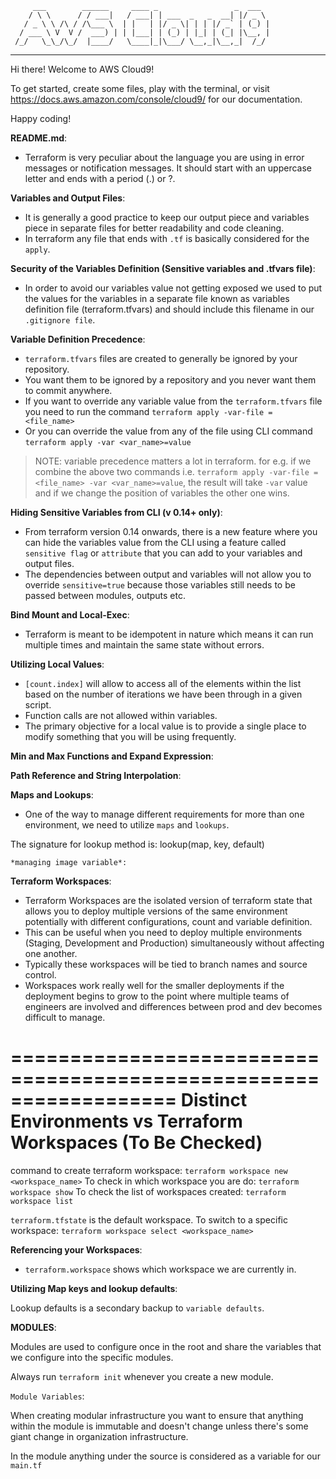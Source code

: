          ___        ______     ____ _                 _  ___  
        / \ \      / / ___|   / ___| | ___  _   _  __| |/ _ \ 
       / _ \ \ /\ / /\___ \  | |   | |/ _ \| | | |/ _` | (_) |
      / ___ \ V  V /  ___) | | |___| | (_) | |_| | (_| |\__, |
     /_/   \_\_/\_/  |____/   \____|_|\___/ \__,_|\__,_|  /_/ 
 ----------------------------------------------------------------- 


Hi there! Welcome to AWS Cloud9!

To get started, create some files, play with the terminal,
or visit https://docs.aws.amazon.com/console/cloud9/ for our documentation.

Happy coding!



**README.md**:


- Terraform is very peculiar about the language you are using in error messages or notification messages. It should start with an uppercase letter and ends with a period (.) or ?.


**Variables and Output Files**:

- It is generally a good practice to keep our output piece and variables piece in separate files for better readability and code cleaning.
- In terraform any file that ends with `.tf` is basically considered for the `apply`.


**Security of the Variables Definition (Sensitive variables and .tfvars file)**:

- In order to avoid our variables value not getting exposed we used to put the values for the variables in a separate file known as variables definition file (terraform.tfvars) and should include this filename in our `.gitignore file`.


**Variable Definition Precedence**:

- `terraform.tfvars` files are created to generally be ignored by your repository. 
- You want them to be ignored by a repository and you never want them to commit anywhere.
- If you want to override any variable value from the `terraform.tfvars` file you need to run the command `terraform apply -var-file = <file_name>`
- Or you can override the value from any of the file using CLI command `terraform apply -var <var_name>=value`

> NOTE: variable precedence matters a lot in terraform. for e.g. if we combine the above two commands i.e.
`terraform apply -var-file = <file_name> -var <var_name>=value`, the result will take `-var` value and if we change the position of variables the other one wins.


**Hiding Sensitive Variables from CLI (v 0.14+ only)**:

- From terraform version 0.14 onwards, there is a new feature where you can hide the variables value from the CLI using a feature called `sensitive flag` or `attribute` that you can add to your variables
 and output files.
- The dependencies between output and variables will not allow you to override `sensitive=true` because those variables still needs to be passed between modules, outputs etc.


**Bind Mount and Local-Exec**:

- Terraform is meant to be idempotent in nature which means it can run multiple times and maintain the same state without errors.


**Utilizing Local Values**:

- `[count.index]` will allow to access all of the elements within the list based on the number of iterations we have been through in a given script.
- Function calls are not allowed within variables.
- The primary objective for a local value is to provide a single place to modify something that you will be using frequently.


**Min and Max Functions and Expand Expression**:


**Path Reference and String Interpolation**:


**Maps and Lookups**:

- One of the way to manage different requirements for more than one environment, we need to utilize `maps` and `lookups`.

The signature for lookup method is: lookup(map, key, default)

    *managing image variable*:


**Terraform Workspaces**:
- Terraform Workspaces are the isolated version of terraform state that allows you to deploy multiple versions of the same environment potentially with different configurations, count and variable definition. 
- This can be useful when you need to deploy multiple environments (Staging, Development and Production) simultaneously without affecting one another.
- Typically these workspaces will be tied to branch names and source control.
- Workspaces work really well for the smaller deployments if the deployment begins to grow to the point where multiple teams of engineers are involved and differences between prod and dev becomes difficult to manage.

==================================================================
   Distinct Environments vs Terraform Workspaces (To Be Checked)
==================================================================

command to create terraform workspace: `terraform workspace new <workspace_name>`
To check in which workspace you are do: `terraform workspace show`
To check the list of workspaces created: `terraform workspace list`

`terraform.tfstate` is the default workspace.
To switch to a specific workspace: `terraform workspace select <workspace_name>`


**Referencing your Workspaces**:
- `terraform.workspace` shows which workspace we are currently in.


**Utilizing Map keys and lookup defaults**:

Lookup defaults is a secondary backup to `variable defaults`.


**MODULES**:

Modules are used to configure once in the root and share the variables that we configure into the specific modules.

Always run `terraform init` whenever you create a new module.

`Module Variables`:

When creating modular infrastructure you want to ensure that anything within the module is immutable and doesn't change unless there's some giant change in organization
infrastructure.

In the module anything under the source is considered as a variable for our `main.tf`
